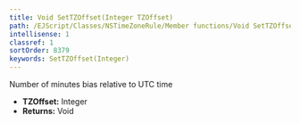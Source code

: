 ```yaml
---
title: Void SetTZOffset(Integer TZOffset)
path: /EJScript/Classes/NSTimeZoneRule/Member functions/Void SetTZOffset(Integer p_0)
intellisense: 1
classref: 1
sortOrder: 8379
keywords: SetTZOffset(Integer)
---
```



Number of minutes bias relative to UTC time



* **TZOffset:** Integer
* **Returns:** Void


